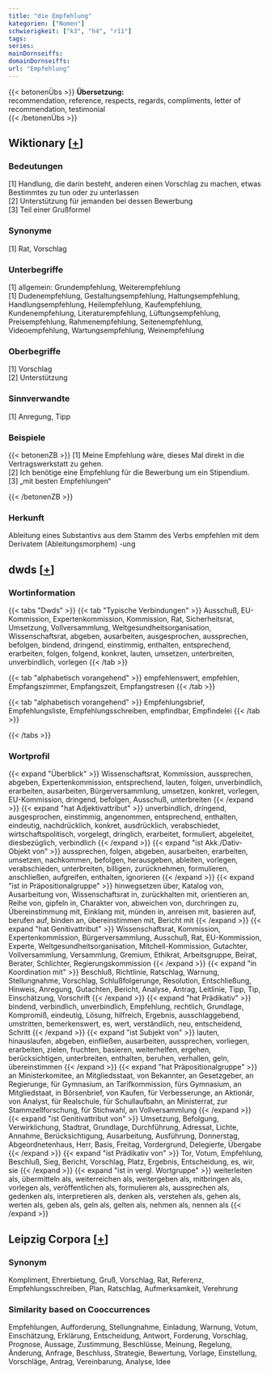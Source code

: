 ```yaml
---
title: "die Empfehlung"
kategorien: ["Nomen"]
schwierigkeit: ["k3", "h4", "r11"]
tags:
series:
mainDornseiffs:
domainDornseiffs:
url: "Empfehlung"
---
```


{{< betonenÜbs >}}
**Übersetzung:**  
recommendation, reference, respects, regards, compliments, letter of recommendation, testimonial  
{{< /betonenÜbs >}}

## Wiktionary [[+](https://de.wiktionary.org/wiki/Empfehlung)]

### Bedeutungen
[1] Handlung, die darin besteht, anderen einen Vorschlag zu machen, etwas Bestimmtes zu tun oder zu unterlassen  
[2] Unterstützung für jemanden bei dessen Bewerbung  
[3] Teil einer Grußformel  

### Synonyme
[1] Rat, Vorschlag  

### Unterbegriffe
[1] allgemein: Grundempfehlung, Weiterempfehlung  
[1] Dudenempfehlung, Gestaltungsempfehlung, Haltungsempfehlung, Handlungsempfehlung, Heilempfehlung, Kaufempfehlung, Kundenempfehlung, Literaturempfehlung, Lüftungsempfehlung, Preisempfehlung, Rahmenempfehlung, Seitenempfehlung, Videoempfehlung, Wartungsempfehlung, Weinempfehlung  

### Oberbegriffe
[1] Vorschlag  
[2] Unterstützung  

### Sinnverwandte
[1] Anregung, Tipp  

### Beispiele
{{< betonenZB >}}
[1] Meine Empfehlung wäre, dieses Mal direkt in die Vertragswerkstatt zu gehen.  
[2] Ich benötige eine Empfehlung für die Bewerbung um ein Stipendium.  
[3] „mit besten Empfehlungen“  

{{< /betonenZB >}}
### Herkunft
Ableitung eines Substantivs aus dem Stamm des Verbs empfehlen mit dem Derivatem (Ableitungsmorphem) -ung  



## dwds [[+](https://www.dwds.de/wb/Empfehlung)]

### Wortinformation
{{< tabs "Dwds" >}}
{{< tab "Typische Verbindungen" >}}
Ausschuß, EU-Kommission, Expertenkommission, Kommission, Rat, Sicherheitsrat, Umsetzung, Vollversammlung, Weltgesundheitsorganisation, Wissenschaftsrat, abgeben, ausarbeiten, ausgesprochen, aussprechen, befolgen, bindend, dringend, einstimmig, enthalten, entsprechend, erarbeiten, folgen, folgend, konkret, lauten, umsetzen, unterbreiten, unverbindlich, vorlegen
{{< /tab >}}

{{< tab "alphabetisch vorangehend" >}}
empfehlenswert, empfehlen, Empfangszimmer, Empfangszeit, Empfangstresen
{{< /tab >}}

{{< tab "alphabetisch vorangehend" >}}
Empfehlungsbrief, Empfehlungsliste, Empfehlungsschreiben, empfindbar, Empfindelei
{{< /tab >}}

{{< /tabs >}}

### Wortprofil
{{< expand "Überblick" >}} Wissenschaftsrat, Kommission, aussprechen, abgeben, Expertenkommission, entsprechend, lauten, folgen, unverbindlich, erarbeiten, ausarbeiten, Bürgerversammlung, umsetzen, konkret, vorlegen, EU-Kommission, dringend, befolgen, Ausschuß, unterbreiten {{< /expand >}}
{{< expand "hat Adjektivattribut" >}} unverbindlich, dringend, ausgesprochen, einstimmig, angenommen, entsprechend, enthalten, eindeutig, nachdrücklich, konkret, ausdrücklich, verabschiedet, wirtschaftspolitisch, vorgelegt, dringlich, erarbeitet, formuliert, abgeleitet, diesbezüglich, verbindlich {{< /expand >}}
{{< expand "ist Akk./Dativ-Objekt von" >}} aussprechen, folgen, abgeben, ausarbeiten, erarbeiten, umsetzen, nachkommen, befolgen, herausgeben, ableiten, vorlegen, verabschieden, unterbreiten, billigen, zurücknehmen, formulieren, anschließen, aufgreifen, enthalten, ignorieren {{< /expand >}}
{{< expand "ist in Präpositionalgruppe" >}} hinwegsetzen über, Katalog von, Ausarbeitung von, Wissenschaftsrat in, zurückhalten mit, orientieren an, Reihe von, gipfeln in, Charakter von, abweichen von, durchringen zu, Übereinstimmung mit, Einklang mit, münden in, anreisen mit, basieren auf, berufen auf, binden an, übereinstimmen mit, Bericht mit {{< /expand >}}
{{< expand "hat Genitivattribut" >}} Wissenschaftsrat, Kommission, Expertenkommission, Bürgerversammlung, Ausschuß, Rat, EU-Kommission, Experte, Weltgesundheitsorganisation, Mitchell-Kommission, Gutachter, Vollversammlung, Versammlung, Gremium, Ethikrat, Arbeitsgruppe, Beirat, Berater, Schlichter, Regierungskommission {{< /expand >}}
{{< expand "in Koordination mit" >}} Beschluß, Richtlinie, Ratschlag, Warnung, Stellungnahme, Vorschlag, Schlußfolgerunge, Resolution, Entschließung, Hinweis, Anregung, Gutachten, Bericht, Analyse, Antrag, Leitlinie, Tipp, Tip, Einschätzung, Vorschrift {{< /expand >}}
{{< expand "hat Prädikativ" >}} bindend, verbindlich, unverbindlich, Empfehlung, rechtlich, Grundlage, Kompromiß, eindeutig, Lösung, hilfreich, Ergebnis, ausschlaggebend, umstritten, bemerkenswert, es, wert, verständlich, neu, entscheidend, Schritt {{< /expand >}}
{{< expand "ist Subjekt von" >}} lauten, hinauslaufen, abgeben, einfließen, ausarbeiten, aussprechen, vorliegen, erarbeiten, zielen, fruchten, basieren, weiterhelfen, ergehen, berücksichtigen, unterbreiten, enthalten, beruhen, verhallen, geln, übereinstimmen {{< /expand >}}
{{< expand "hat Präpositionalgruppe" >}} an Ministerkomitee, an Mitgliedsstaat, von Bekannter, an Gesetzgeber, an Regierunge, für Gymnasium, an Tarifkommission, fürs Gymnasium, an Mitgliedstaat, in Börsenbrief, von Kaufen, für Verbesserunge, an Aktionär, von Analyst, für Realschule, für Schullaufbahn, an Ministerrat, zur Stammzellforschung, für Stichwahl, an Vollversammlung {{< /expand >}}
{{< expand "ist Genitivattribut von" >}} Umsetzung, Befolgung, Verwirklichung, Stadtrat, Grundlage, Durchführung, Adressat, Lichte, Annahme, Berücksichtigung, Ausarbeitung, Ausführung, Donnerstag, Abgeordnetenhaus, Herr, Basis, Freitag, Vordergrund, Delegierte, Übergabe {{< /expand >}}
{{< expand "ist Prädikativ von" >}} Tor, Votum, Empfehlung, Beschluß, Sieg, Bericht, Vorschlag, Platz, Ergebnis, Entscheidung, es, wir, sie {{< /expand >}}
{{< expand "ist in vergl. Wortgruppe" >}} weiterleiten als, übermitteln als, weiterreichen als, weitergeben als, mitbringen als, vorlegen als, veröffentlichen als, formulieren als, aussprechen als, gedenken als, interpretieren als, denken als, verstehen als, gehen als, werten als, geben als, geln als, gelten als, nehmen als, nennen als {{< /expand >}}

## Leipzig Corpora [[+](https://corpora.uni-leipzig.de/en/res?word=Empfehlung&corpusId=deu_newscrawl-public_2018)]


### Synonym
Kompliment, Ehrerbietung, Gruß, Vorschlag, Rat, Referenz, Empfehlungsschreiben, Plan, Ratschlag, Aufmerksamkeit, Verehrung


### Similarity based on Cooccurrences
Empfehlungen, Aufforderung, Stellungnahme, Einladung, Warnung, Votum, Einschätzung, Erklärung, Entscheidung, Antwort, Forderung, Vorschlag, Prognose, Aussage, Zustimmung, Beschlüsse, Meinung, Regelung, Änderung, Anfrage, Beschluss, Strategie, Bewertung, Vorlage, Einstellung, Vorschläge, Antrag, Vereinbarung, Analyse, Idee

